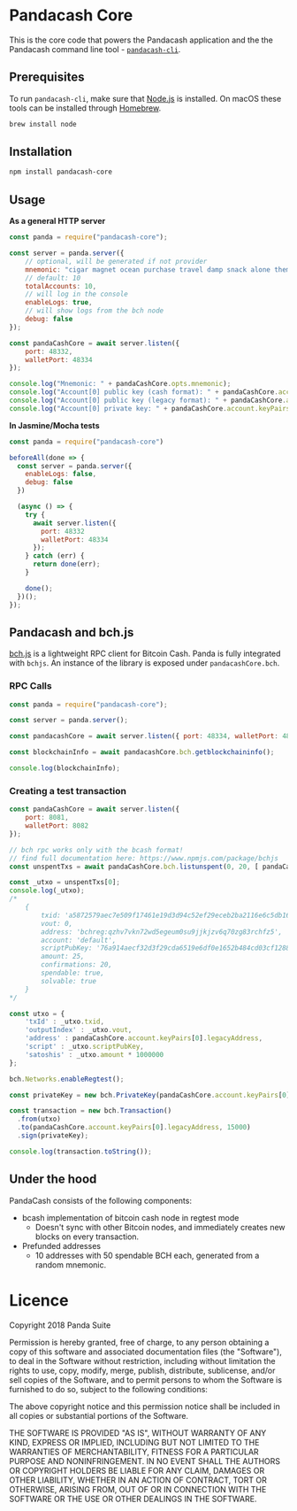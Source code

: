 # Pandacash Core
This is the core code that powers the Pandacash application and the the Pandacash command line tool - [`pandacash-cli`](https://github.com/panda-suite/pandacash-cli).

## Prerequisites
To run `pandacash-cli`, make sure that [Node.js](https://nodejs.org/) is installed.
On macOS these tools can be installed through [Homebrew](https://brew.sh/).
```bash
brew install node
```

## Installation
```bash
npm install pandacash-core
```

## Usage

**As a general HTTP server**
```js
const panda = require("pandacash-core");

const server = panda.server({
    // optional, will be generated if not provider
    mnemonic: "cigar magnet ocean purchase travel damp snack alone theme budget wagon wrong",
    // default: 10
    totalAccounts: 10,
    // will log in the console
    enableLogs: true,
    // will show logs from the bch node
    debug: false
});

const pandaCashCore = await server.listen({
    port: 48332,
    walletPort: 48334
});

console.log("Mnemonic: " + pandaCashCore.opts.mnemonic);
console.log("Account[0] public key (cash format): " + pandaCashCore.account.keyPairs[0].cashAddress);
console.log("Account[0] public key (legacy format): " + pandaCashCore.account.keyPairs[0].legacyAddress);
console.log("Account[0] private key: " + pandaCashCore.account.keyPairs[0].privateKey);
```

**In Jasmine/Mocha tests**
```js
const panda = require("pandacash-core")

beforeAll(done => {
  const server = panda.server({
    enableLogs: false,
    debug: false
  })

  (async () => {
    try {
      await server.listen({
        port: 48332
        walletPort: 48334
      });
    } catch (err) {
      return done(err);
    }

    done();
  })();
});
```

## Pandacash and bch.js
[bch.js](https://www.npmjs.com/package/bchjs) is a lightweight RPC client for Bitcoin Cash. Panda is fully integrated with `bchjs`. An instance of the library is exposed under `pandacashCore.bch`.

### RPC Calls
```javascript
const panda = require("pandacash-core");

const server = panda.server();

const pandacashCore = await server.listen({ port: 48334, walletPort: 48335 });

const blockchainInfo = await pandacashCore.bch.getblockchaininfo();

console.log(blockchainInfo);
```

### Creating a test transaction
```javascript
const pandaCashCore = await server.listen({
    port: 8081,
    walletPort: 8082
});

// bch rpc works only with the bcash format!
// find full documentation here: https://www.npmjs.com/package/bchjs
const unspentTxs = await pandaCashCore.bch.listunspent(0, 20, [ pandaCashCore.account.keyPairs[0].cashAddress ]);

const _utxo = unspentTxs[0];
console.log(_utxo);
/*
    {
        txid: 'a5872579aec7e509f17461e19d3d94c52ef29eceb2ba2116e6c5db164d3d0a57',
        vout: 0,
        address: 'bchreg:qzhv7vkn72wd5egeum0su9jjkjzv6q70zg83rchfz5',
        account: 'default',
        scriptPubKey: '76a914aecf32d3f29cda6519e6df0e1652b484cd03cf1288ac',
        amount: 25,
        confirmations: 20,
        spendable: true,
        solvable: true
    }
*/

const utxo = {
    'txId' : _utxo.txid,
    'outputIndex' : _utxo.vout,
    'address' : pandaCashCore.account.keyPairs[0].legacyAddress,
    'script' : _utxo.scriptPubKey,
    'satoshis' : _utxo.amount * 1000000
};

bch.Networks.enableRegtest();

const privateKey = new bch.PrivateKey(pandaCashCore.account.keyPairs[0].privateKey, "regtest");

const transaction = new bch.Transaction()
  .from(utxo)
  .to(pandaCashCore.account.keyPairs[0].legacyAddress, 15000)
  .sign(privateKey);

console.log(transaction.toString());
```

## Under the hood
PandaCash consists of the following components:
* bcash implementation of bitcoin cash node in regtest mode
  * Doesn't sync with other Bitcoin nodes, and immediately creates new blocks on every transaction.
* Prefunded addresses
  * 10 addresses with 50 spendable BCH each, generated from a random mnemonic.

# Licence
Copyright 2018 Panda Suite

Permission is hereby granted, free of charge, to any person obtaining a copy of this software and associated documentation files (the "Software"), to deal in the Software without restriction, including without limitation the rights to use, copy, modify, merge, publish, distribute, sublicense, and/or sell copies of the Software, and to permit persons to whom the Software is furnished to do so, subject to the following conditions:

The above copyright notice and this permission notice shall be included in all copies or substantial portions of the Software.

THE SOFTWARE IS PROVIDED "AS IS", WITHOUT WARRANTY OF ANY KIND, EXPRESS OR IMPLIED, INCLUDING BUT NOT LIMITED TO THE WARRANTIES OF MERCHANTABILITY, FITNESS FOR A PARTICULAR PURPOSE AND NONINFRINGEMENT. IN NO EVENT SHALL THE AUTHORS OR COPYRIGHT HOLDERS BE LIABLE FOR ANY CLAIM, DAMAGES OR OTHER LIABILITY, WHETHER IN AN ACTION OF CONTRACT, TORT OR OTHERWISE, ARISING FROM, OUT OF OR IN CONNECTION WITH THE SOFTWARE OR THE USE OR OTHER DEALINGS IN THE SOFTWARE.
